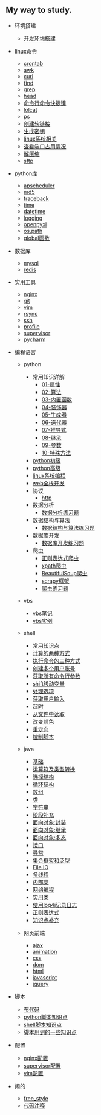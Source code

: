 ## My way to study.

* 环境搭建
    * [开发环境搭建](interface/environ.md)

* linux命令
    * [crontab](linux/crontab.md)
    * [awk](linux/awk.md)
    * [curl](linux/curl.md)
    * [find](linux/find.md)
    * [grep](linux/grep.md)
    * [head](linux/head.md)
    * [命令行命令快捷键](linux/command_line.md)
    * [lolcat](linux/lolcat.md)
    * [ps](linux/ps.md)
    * [创建软链接](linux/command_line.md)
    * [生成密钥](linux/ssh_key.md)
    * [linux系统相关](linux/sys.md)
    * [查看端口占用情况](linux/watch_port.md)
    * [解压缩](linux/zip.md)
    * [sftp](linux/sftp.md)

* python库
    * [apscheduler](python_lib/apscheduler.md)
    * [md5](python_lib/md5.md)
    * [traceback](python_lib/traceback.md)
    * [time](python_lib/time.md)
    * [datetime](python_lib/datetime.md)
    * [logging](python_lib/logging.md)
    * [openpyxl](python_lib/openpyxl.md)
    * [os.path](python_lib/os_path.md)
    * [global函数](python_lib/global.md)

* 数据库
    * [mysql](database/mysql.md)
    * [redis](database/redis.md)

* 实用工具
    * [nginx](tools/nginx.md)
    * [git](tools/git.md)
    * [vim](tools/vim.md)
    * [rsync](tools/rsync.md)
    * [ssh](tools/ssh.md)
    * [profile](tools/profile.md)
    * [supervisor](tools/supervosor.md)
    * [pycharm](tools/pycharm.md)

* 编程语言
    * python
        * 常用知识详解
            * [01-属性](program/python/useful/attr.md) 
            * [02-算法](program/python/useful/alg.md) 
            * [03-内置函数](program/python/useful/inner_func.md) 
            * [04-装饰器](program/python/useful/decorator.md) 
            * [05-生成器](program/python/useful/generator.md) 
            * [06-迭代器](program/python/useful/iterator.md) 
            * [07-推导式](program/python/useful/derived.md) 
            * [08-继承](program/python/useful/inherit.md) 
            * [09-参数](program/python/useful/param.md) 
            * [10-特殊方法](program/python/useful/special_method.md) 
        * [python初级](program/python/python_1.md)
        * [python高级](program/python/python_2.md)
        * [linux系统编程](program/python/linux_sys.md)
        * [web全栈开发](program/python/python_web.md)
        * 协议
            * [http](program/python/protocol/http.md)
        * 数据分析
            * [数据分析练习题](program/python/analysis/practice_analysis.md)
        * 数据结构与算法
            * [数据结构与算法练习题](program/python/algorithm/practice_algorithm.md)
        * 数据库开发
            * [数据库开发练习题](program/python/database/practice_database.md)        
        * 爬虫
            * [正则表达式爬虫](program/python/crawler/zhengze_crawler.md)
            * [xpath爬虫](program/python/crawler/xpath_crawler.md)
            * [BeautifulSoup爬虫](program/python/crawler/beautifulsoup_crawler.md)
            * [scrapy框架](program/python/crawler/scrapy_crawler.md)
            * [爬虫练习题](program/python/crawler/practice_crawler.md)

    * vbs
        * [vbs笔记](program/vbs/vbs.md)
        * [vbs实例](program/vbs/practice_vbs.md)

    * shell
        * [常用知识点](program/shell/note.md)
        * [计算的两种方式](program/shell/calculate.md)
        * [执行命令的三种方式](program/shell/execute.md)
        * [创建多个用户账号](program/shell/account.md)
        * [获取所有命令行参数](program/shell/argv.md)
        * [shift移动变量](program/shell/shift.md)
        * [处理选项](program/shell/do_choose.md)
        * [获取用户输入](program/shell/get_input.md)
        * [超时](program/shell/timeout.md)
        * [从文件中读取](program/shell/read_file.md)
        * [改变颜色](program/shell/color.md)
        * [重定向](program/shell/show_data.md)
        * [控制脚本](program/shell/control.md)

    * java
        * [基础](program/java/base.md)
        * [运算符及类型转换](program/java/operator.md)
        * [选择结构](program/java/choose.md)
        * [循环结构](program/java/cycle.md)
        * [数组](program/java/array.md)
        * [类](program/java/class.md)
        * [字符串](program/java/string.md)
        * [阶段补充](program/java/supplement_1.md)
        * [面向对象:封装](program/java/obj_packet.md)
        * [面向对象:继承](program/java/obj_inheritance.md)
        * [面向对象:多态](program/java/obj_status.md)
        * [接口](program/java/interface.md)
        * [异常](program/java/err.md)
        * [集合框架和泛型](program/java/generic.md)
        * [File IO](program/java/file_io.md)
        * [多线程](program/java/thread.md)
        * [内部类](program/java/inside_class.md)
        * [网络编程](program/java/web_pro.md)
        * [实用类](program/java/practical_class.md)
        * [使用log4j记录日志](program/java/log.md)
        * [正则表达式](program/java/zhengze.md)
        * [知识点补充](program/java/supplement_2.md)

    * 网页前端
        * [ajax](program/web_front/ajax.md)
        * [animation](program/web_front/animation.md)
        * [css](program/web_front/css.md)
        * [dom](program/web_front/dom.md)
        * [html](program/web_front/html.md)
        * [javascript](program/web_front/javascript.md)
        * [jquery](program/web_front/jquery.md)

* 脚本
    * [布代码](scripts/deploy_script.md)
    * [python脚本知识点](scripts/python_script.md)
    * [shell脚本知识点](scripts/shell_script.md)
    * [脚本用到的一些知识点](scripts/脚本用到的知识点.md)

* 配置
    * [nginx配置](conf/nginx_conf.md)
    * [supervisor配置](conf/supervisor_conf.md)
    * [vim配置](conf/vim_conf.md)

* 闲的
    * [free_style](interface/free_style.md)
    * [代码注释](interface/annotate.md)
